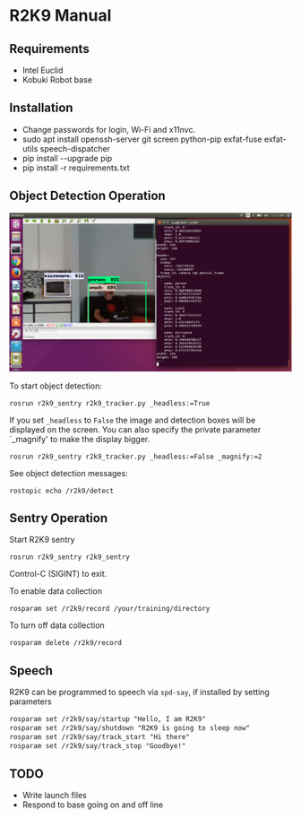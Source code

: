 # R2K9 Manual

## Requirements

* Intel Euclid
* Kobuki Robot base

## Installation

* Change passwords for login, Wi-Fi and x11nvc.
* sudo apt install openssh-server git screen python-pip exfat-fuse exfat-utils speech-dispatcher
* pip install --upgrade pip
* pip install -r requirements.txt

## Object Detection  Operation

![Object Detection](images/couch-microwave-person.png?raw=true "R2K9 Object Detection")

To start object detection:
```
rosrun r2k9_sentry r2k9_tracker.py _headless:=True
```
If you set `_headless` to `False` the image and detection boxes will
be displayed on the screen. You can also specify the private parameter
`_magnify' to make the display bigger.
```
rosrun r2k9_sentry r2k9_tracker.py _headless:=False _magnify:=2
```



See object detection messages:
```
rostopic echo /r2k9/detect
```

## Sentry Operation

Start R2K9 sentry

```
rosrun r2k9_sentry r2k9_sentry
```
Control-C (SIGINT) to exit.

To enable data collection

```
rosparam set /r2k9/record /your/training/directory
```
To turn off data collection

```
rosparam delete /r2k9/record
```

## Speech

R2K9 can be programmed to speech via `spd-say`, if installed by setting parameters 
```
rosparam set /r2k9/say/startup "Hello, I am R2K9"
rosparam set /r2k9/say/shutdown "R2K9 is going to sleep now"
rosparam set /r2k9/say/track_start "Hi there"
rosparam set /r2k9/say/track_stop "Goodbye!"
```

## TODO

* Write launch files
* Respond to base going on and off line

